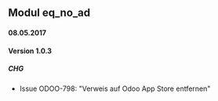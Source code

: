 ## Modul eq_no_ad

#### 08.05.2017
#### Version 1.0.3
##### CHG
- Issue ODOO-798: "Verweis auf Odoo App Store entfernen"